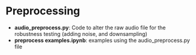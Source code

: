 # Preprocessing 
- **audio_preprocess.py**: Code to alter the raw audio file for the robustness testing (adding noise, and downsampling)
- **preprocess examples.ipynb**: examples using the audio_preprocess.py file
